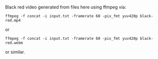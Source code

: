 Black red video generated from files here using ffmpeg via:
```
ffmpeg -f concat -i input.txt -framerate 60 -pix_fmt yuv420p black-red.mp4
```
or
```
ffmpeg -f concat -i input.txt -framerate 60 -pix_fmt yuv420p black-red.webm
````
or similar.